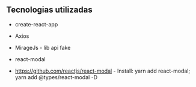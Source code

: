 ## Tecnologias utilizadas

* create-react-app

* Axios

* MirageJs - lib api fake

* react-modal
* https://github.com/reactjs/react-modal - Install: yarn add react-modal; yarn add @types/react-modal -D
